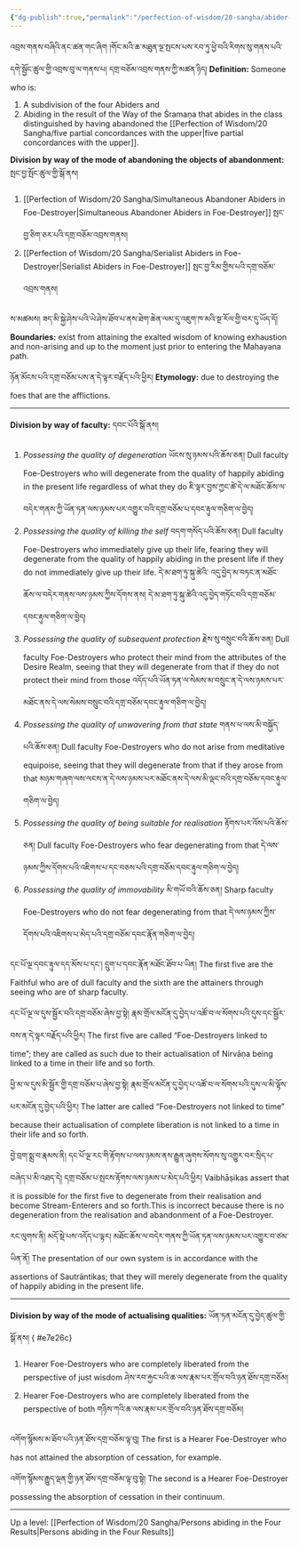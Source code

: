 ```yaml
---
{"dg-publish":true,"permalink":"/perfection-of-wisdom/20-sangha/abider-in-foe-destroyer/"}
---
```


འབྲས་གནས་བཞིའི་ནང་ཚན་གང་ཞིག །གོང་མའི་ཆ་མཐུན་ལྔ་སྤངས་པས་རབ་ཏུ་ཕྱེ་བའི་རིགས་སུ་གནས་པའི་དགེ་སྦྱོང་ཚུལ་གྱི་འབྲས་བུ་ལ་གནས་པ།
དགྲ་བཅོམ་འབྲས་གནས་ཀྱི་མཚན་ཉིད།
**Definition:** Someone who is:
1. A subdivision of the four Abiders and
2. Abiding in the result of the Way of the Śramaṇa that abides in the class distinguished by having abandoned the [[Perfection of Wisdom/20 Sangha/five partial concordances with the upper\|five partial concordances with the upper]].

**Division by way of the mode of abandoning the objects of abandonment:** སྤང་བྱ་སྤོང་ཚུལ་གྱི་སྒོ་ནས།
1. [[Perfection of Wisdom/20 Sangha/Simultaneous Abandoner Abiders in Foe-Destroyer\|Simultaneous Abandoner Abiders in Foe-Destroyer]] སྤང་བྱ་ཅིག་ཅར་པའི་དགྲ་བཅོམ་འབྲས་གནས།
2. [[Perfection of Wisdom/20 Sangha/Serialist Abiders in Foe-Destroyer\|Serialist Abiders in Foe-Destroyer]] སྤང་བྱ་རིམ་གྱིས་པའི་དགྲ་བཅོམ་འབྲས་གནས།

ས་མཚམས། ཟད་མི་སྐྱེ་ཤེས་པའི་ཡེ་ཤེས་ཐོབ་པ་ནས་ཐེག་ཆེན་ལམ་དུ་འཇུག་ཁ་མའི་སྔ་རོལ་གྱི་བར་དུ་ཡོད་དོ།
**Boundaries:** exist from attaining the exalted wisdom of knowing exhaustion and non-arising and up to the moment just prior to entering the Mahayana path. 

ཉོན་མོངས་པའི་དགྲ་བཅོམ་པས་ན་དེ་ལྟར་བརྗོད་པའི་ཕྱིར།
**Etymology:** due to destroying the foes that are the afflictions.


---
**Division by way of faculty:** དབང་པོའི་སྒོ་ནས།
1. *Possessing the quality of degeneration* ཡོངས་སུ་ཉམས་པའི་ཆོས་ཅན།
   Dull faculty Foe-Destroyers who will degenerate from the quality of happily abiding in the present life regardless of what they do
   ཇི་ལྟར་བྱས་ཀྱང་ཚེ་དེ་ལ་མཐོང་ཆོས་ལ་བདེར་གནས་ཀྱི་ཡོན་ཏན་ལས་ཉམས་པར་འགྱུར་བའི་དགྲ་བཅོམ་པ་དབང་རྟུལ་གཅིག་ལ་བྱེད།
2. *Possessing the quality of killing the self* བདག་གསོད་པའི་ཆོས་ཅན།
   Dull faculty Foe-Destroyers who immediately give up their life,  fearing they will degenerate from the quality of happily abiding in the present life if they do not immediately give up their life. དེ་མ་ཐག་ཏུ་སྐུ་ཚེའི་
   འདུ་བྱེད་མ་བཏང་ན་མཐོང་ཆོས་ལ་བདེར་གནས་ལས་ཉམས་ཀྱིས་དོགས་ནས། དེ་མ་ཐག་ཏུ་སྐུ་ཚེའི་འདུ་བྱེད་གཏོང་བའི་དགྲ་བཅོམ་དབང་རྟུལ་གཅིག་ལ་བྱེད།
3. *Possessing the quality of subsequent protection* རྗེས་སུ་བསྲུང་བའི་ཆོས་ཅན།
   Dull faculty Foe-Destroyers who protect their mind from the attributes of the Desire Realm, seeing that they will degenerate from that if they do not protect their mind from those
   འདོད་པའི་ཡོན་ཏན་ལ་སེམས་མ་བསྲུང་ན་དེ་ལས་ཉམས་པར་མཐོང་ནས་དེ་ལས་སེམས་བསྲུང་བའི་དགྲ་བཅོམ་དབང་རྟུལ་གཅིག་ལ་བྱེད།
4. *Possessing the quality of unwavering from that state* གནས་པ་ལས་མི་བསྐྱོད་པའི་ཆོས་ཅན།
   Dull faculty Foe-Destroyers who do not arise from meditative equipoise, seeing that they will degenerate from that if they arose from that 
   མཉམ་གཞག་ལས་ལངས་ན་དེ་ལས་ཉམས་པར་མཐོང་ནས་དེ་ལས་མི་ལྡང་བའི་དགྲ་བཅོམ་དབང་རྟུལ་གཅིག་ལ་བྱེད།
5. *Possessing the quality of being suitable for realisation* རྟོགས་པར་འོས་པའི་ཆོས་ཅན།
   Dull faculty Foe-Destroyers who fear degenerating from that
   དེ་ལས་ཉམས་ཀྱིས་དོགས་པའི་འཇིགས་པ་དང་བཅས་པའི་དགྲ་བཅོམ་དབང་རྟུལ་གཅིག་ལ་བྱེད།
6. *Possessing the quality of immovability* མི་གཡོ་བའི་ཆོས་ཅན།
   Sharp faculty Foe-Destroyers who do not fear degenerating from that
   དེ་ལས་ཉམས་ཀྱིས་དོགས་པའི་འཇིགས་པ་མེད་པའི་དགྲ་བཅོམ་དབང་རྣོན་གཅིག་ལ་བྱེད།

དང་པོ་ལྔ་དབང་རྟུལ་དད་མོས་པ་དང་། དྲུག་པ་དབང་རྣོན་མཐོང་ཐོབ་པ་ཡིན།
The first five are the Faithful who are of dull faculty and the sixth are the attainers through seeing who are of sharp faculty.

དང་པོ་ལྔ་ལ་དུས་སྦྱོར་བའི་དགྲ་བཅོམ་ཞེས་བྱ་སྟེ། རྣམ་གྲོལ་མངོན་དུ་བྱེད་པ་འཚོ་བ་ལ་སོགས་པའི་དུས་དང་སྦྱོར་བས་ན་དེ་ལྟར་བརྗོད་པའི་ཕྱིར།
The first five are called “Foe-Destroyers linked to time”; they are called as such due to their actualisation of Nirvāṇa being linked to a time in their life and so forth.

ཕྱི་མ་ལ་དུས་མི་སྦྱོར་གྱི་དགྲ་བཅོམ་པ་ཞེས་བྱ་སྟེ། རྣམ་གྲོལ་མངོན་དུ་བྱེད་པ་འཚོ་བ་ལ་སོགས་པའི་དུས་ལ་མི་ལྟོས་པར་མངོན་དུ་བྱེད་པའི་ཕྱིར།
The latter are called “Foe-Destroyers not linked to time” because their actualisation of complete liberation  is not linked to a time in their life and so forth.

བྱེ་བྲག་སྨྲ་བ་རྣམས་ནི། དང་པོ་ལྔ་རང་གི་རྟོགས་པ་ལས་ཉམས་ནས་རྒྱུན་ཞུགས་སོགས་སུ་འགྱུར་བར་སྲིད་པ་བཞེད་པ་མི་འཐད་དེ། 
དགྲ་བཅོམ་པ་སྤངས་རྟོགས་ལས་ཉམས་པ་མེད་པའི་ཕྱིར།
Vaibhāṣikas assert that it is possible for the first five to degenerate from their realisation and become Stream-Enterers and so forth.This is incorrect because there is no degeneration from the realisation and abandonment of a Foe-Destroyer.

རང་ལུགས་ནི། མདོ་སྡེ་པས་འདོད་པ་ལྟར། མཐོང་ཆོས་ལ་བདེར་གནས་ཀྱི་ཡོན་ཏན་ལས་ཉམས་པར་འགྱུར་བ་ཙམ་ཡིན་ནོ།
The presentation of our own system is in accordance with the assertions of Sautrāntikas; that they will merely degenerate from the quality of happily abiding in the present life.

---
**Division by way of the mode of actualising qualities:** ཡོན་ཏན་མངོན་དུ་བྱེད་ཚུལ་གྱི་སྒོ་ནས།
{ #e7e26c}

1. Hearer Foe-Destroyers who are completely liberated from the perspective of just wisdom
   ཤེས་རབ་རྐྱང་པའི་ཆ་ལས་རྣམ་པར་གྲོལ་བའི་ཉན་ཐོས་དགྲ་བཅོམ།
2. Hearer Foe-Destroyers who are completely liberated from the perspective of both
   གཉིས་ཀའི་ཆ་ལས་རྣམ་པར་གྲོལ་བའི་ཉན་ཐོས་དགྲ་བཅོམ།

འགོག་སྙོམས་མ་ཐོབ་པའི་ཉན་ཐོས་དགྲ་བཅོམ་ལྟ་བུ།
The first is a Hearer Foe-Destroyer who has not attained the absorption of cessation, for example.

འགོག་སྙོམས་རྒྱུད་ལྡན་གྱི་ཉན་ཐོས་དགྲ་བཅོམ་ལྟ་བུ་སྟེ།
The second is a Hearer Foe-Destroyer possessing the absorption of cessation in their continuum.

---
Up a level: [[Perfection of Wisdom/20 Sangha/Persons abiding in the Four Results\|Persons abiding in the Four Results]]